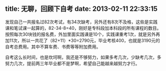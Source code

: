 title: 无聊，回顾下自考
date: 2013-02-11 22:33:15
---

发现自己一共报名过82次考试，有34次缺考，另外还有8次不及格，这些是实践课和笔试课一起算的，82-34-8=40，刚好是专科段加本科段的所有课程的数目。按照每次30块钱的报名费，外加里面实践课是10个，实践课重考1次，就是另外再加11次，所以一共花了（82+11）*30=2790元，毕业考核400，也就是3190元的自考总费用。其中不算车费、书费等等附加费用。

自考这么长时间，也是坎坷啊，我还是不够努力，如果多考几次，少缺考几次，多努力几次，提前两三年毕业都不是梦啊，希望自己能越来越努力才行。